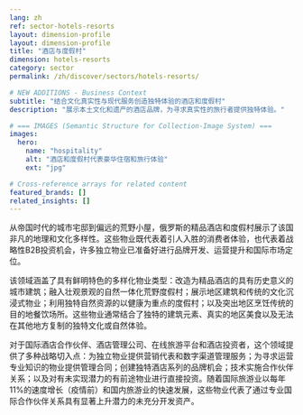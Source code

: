 ```yaml
---
lang: zh
ref: sector-hotels-resorts
layout: dimension-profile
layout: dimension-profile
title: "酒店与度假村"
dimension: hotels-resorts
category: sector
permalink: /zh/discover/sectors/hotels-resorts/

# NEW ADDITIONS - Business Context
subtitle: "结合文化真实性与现代服务创造独特体验的酒店和度假村"
description: "展示本土文化和遗产的酒店品牌，为寻求真实性的旅行者提供独特体验。"

# === IMAGES (Semantic Structure for Collection-Image System) ===
images:
  hero:
    name: "hospitality"
    alt: "酒店和度假村代表豪华住宿和旅行体验"
    ext: "jpg"

# Cross-reference arrays for related content
featured_brands: []
related_insights: []
---
```


从帝国时代的城市宅邸到偏远的荒野小屋，俄罗斯的精品酒店和度假村展示了该国非凡的地理和文化多样性。这些物业既代表着引人入胜的消费者体验，也代表着战略性B2B投资机会，许多独立物业已准备好进行品牌开发、运营提升和国际市场定位。

该领域涵盖了具有鲜明特色的多样化物业类型：改造为精品酒店的具有历史意义的城市建筑；融入壮观景观的自然一体化荒野度假村；展示地区建筑和传统的文化沉浸式物业；利用独特自然资源的以健康为重点的度假村；以及突出地区烹饪传统的目的地餐饮场所。这些物业通常结合了独特的建筑元素、真实的地区美食以及无法在其他地方复制的独特文化或自然体验。

对于国际酒店合作伙伴、酒店管理公司、在线旅游平台和酒店投资者，这个领域提供了多种战略切入点：为独立物业提供营销代表和数字渠道管理服务；为寻求运营专业知识的物业提供管理合同；创建独特酒店系列的品牌机会；技术实施合作伙伴关系；以及对有未实现潜力的有前途物业进行直接投资。随着国际旅游业以每年11%的速度增长（疫情前）和国内旅游业的快速发展，这些物业代表了通过专业国际合作伙伴关系具有显著上升潜力的未充分开发资产。
